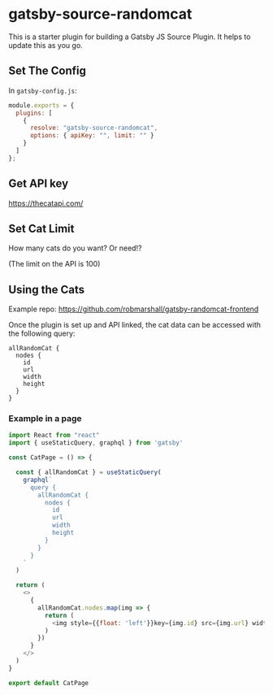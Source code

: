 # gatsby-source-randomcat

This is a starter plugin for building a Gatsby JS Source Plugin. It helps to update this as you go.

## Set The Config

In `gatsby-config.js`:

```js
module.exports = {
  plugins: [
    {
      resolve: "gatsby-source-randomcat",
      options: { apiKey: "", limit: "" }
    }
  ]
};
```

## Get API key

https://thecatapi.com/

## Set Cat Limit

How many cats do you want? Or need!?

(The limit on the API is 100)

## Using the Cats

Example repo: https://github.com/robmarshall/gatsby-randomcat-frontend

Once the plugin is set up and API linked, the cat data can be accessed with the following query:

```
allRandomCat {
  nodes {
    id
    url
    width
    height
  }
}
```

### Example in a page

```js
import React from "react"
import { useStaticQuery, graphql } from 'gatsby'

const CatPage = () => {

  const { allRandomCat } = useStaticQuery(
    graphql`
      query {
        allRandomCat {
          nodes {
            id
            url
            width
            height
          }
        }
      }
    `
  )

  return (
    <>
      {
        allRandomCat.nodes.map(img => {
          return (
            <img style={{float: 'left'}}key={img.id} src={img.url} width={img.width ? `${img.width}px` : null} height={img.height ? `${img.height}px` : null} alt="" />
          )
        })
      }
    </>
  )
}

export default CatPage
```
